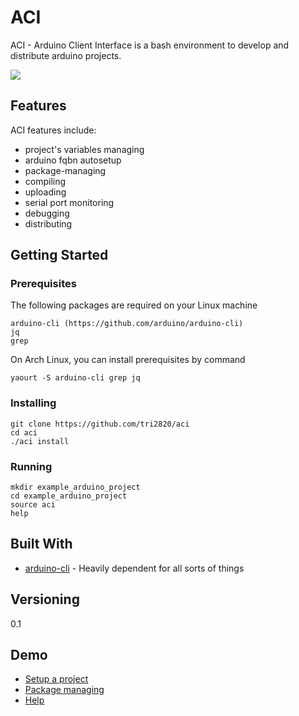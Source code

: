# ACI

ACI - Arduino Client Interface is a bash environment to develop and distribute arduino projects.

![](https://media.giphy.com/media/XHnsiy7sF3tnrpHSPQ/giphy.gif)

## Features
ACI features include: 
* project's variables managing
* arduino fqbn autosetup 
* package-managing
* compiling
* uploading
* serial port monitoring
* debugging
* distributing

## Getting Started


### Prerequisites

The following packages are required on your Linux machine

```
arduino-cli (https://github.com/arduino/arduino-cli)
jq
grep
```
On Arch Linux, you can install prerequisites by command
```
yaourt -S arduino-cli grep jq
```

### Installing

```
git clone https://github.com/tri2820/aci
cd aci
./aci install
```

### Running

```
mkdir example_arduino_project
cd example_arduino_project
source aci
help
```

## Built With

* [arduino-cli](https://github.com/arduino/arduino-cli) - Heavily dependent for all sorts of things

## Versioning

0.1

## Demo
* [Setup a project](https://asciinema.org/a/U39u1S9LSysYxxgOKW8uE5437?speed=1.7)
* [Package managing](https://asciinema.org/a/hArXx60xcG2lpHKEJrO6rMXgR?speed=1.4)
* [Help](https://asciinema.org/a/Jhx6keqB2vHV8PyHRrVPLHgm1)
